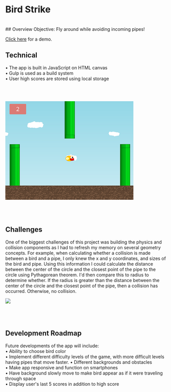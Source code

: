 # Bird Strike
<br />
## Overview
Objective: Fly around while avoiding incoming pipes!

<a href="http://amituuush.github.io/lyst/public/">Click here</a> for a demo.

## Technical
• The app is built in JavaScript on HTML canvas<br />
• Gulp is used as a build system<br />
• User high scores are stored using local storage<br />

<br /><br />

<img src="img/bird-strike-game.png" style="width: 400px" />

<br /><br />
## Challenges
One of the biggest challenges of this project was building the physics and collision components as I had to refresh my memory on several geometry concepts. For example, when calculating whether a collision is made between a bird and a pipe, I only knew the x and y coordinates, and sizes of the bird and pipe. Using this information I could calculate the distance between the center of the circle and the closest point of the pipe to the circle using Pythagorean theorem. I'd then compare this to radius to determine whether. If the radius is greater than the distance between the center of the circle and the closest point of the pipe, then a collision has occurred. Otherwise, no collision.
<br />

<img src="img/bird-strike-start-screen.png" style="width: 400px" />

<br /><br />
## Development Roadmap
Future developments of the app will include:<br />
• Ability to choose bird color<br />
• Implement different difficulty levels of the game, with more difficult levels having pipes that move faster.
• Different backgrounds and obstacles
<br />
• Make app responsive and function on smartphones <br />
• Have background slowly move to make bird appear as if it were traveling through space<br />
• Display user's last 5 scores in addition to high score<br />
